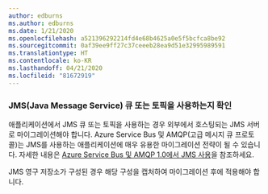 ```yaml
---
author: edburns
ms.author: edburns
ms.date: 1/21/2020
ms.openlocfilehash: a521396292214fd4e68b4625a0e5f5bcfca8be92
ms.sourcegitcommit: 0af39ee9ff27c37ceeeb28ea9d51e32995989591
ms.translationtype: HT
ms.contentlocale: ko-KR
ms.lasthandoff: 04/21/2020
ms.locfileid: "81672919"
---
```

### <a name="determine-whether-java-message-service-jms-queues-or-topics-are-in-use"></a>JMS(Java Message Service) 큐 또는 토픽을 사용하는지 확인

애플리케이션에서 JMS 큐 또는 토픽을 사용하는 경우 외부에서 호스팅되는 JMS 서버로 마이그레이션해야 합니다. Azure Service Bus 및 AMQP(고급 메시지 큐 프로토콜)는 JMS를 사용하는 애플리케이션에 매우 유용한 마이그레이션 전략이 될 수 있습니다. 자세한 내용은 [Azure Service Bus 및 AMQP 1.0에서 JMS 사용](/azure/service-bus-messaging/service-bus-java-how-to-use-jms-api-amqp)을 참조하세요.

JMS 영구 저장소가 구성된 경우 해당 구성을 캡처하여 마이그레이션 후에 적용해야 합니다.

